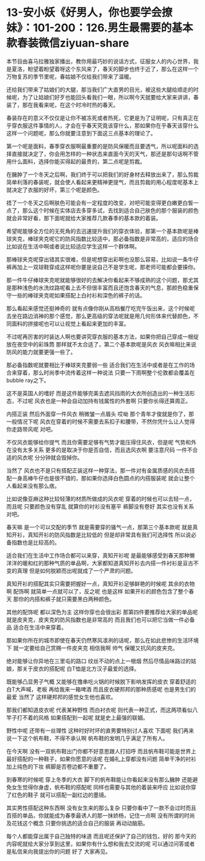 # 13-安小妖《好男人，你也要学会撩妹》：101-200：126.男生最需要的基本款春装微信ziyuan-share

本节目由喜马拉雅独家播出，教你用最巧妙的说话方式，征服女人的内心世界，我是夏洛，盼望着盼望着呀这个东风来了，春天的脚步也终于近了，那么在这样一个万物复苏的季节里呢，春姑娘不仅给我们带来了温暖。

还给我们带来了姑娘们的大腿，那当我们广大直男的目光，被这些大腿给顺走的时候呢，为了让姑娘们好歹也能回头看我们一眼，所以啊今天就要给大家来讲讲，春装了，那在我看来呢，在这个时冷时热的春天。

春装存在的意义不仅仅是让你不被冻死或者热死，它更是为了证明呢，只有真正在乎穿衣服这件事情的人，才会在乎春天究竟该穿什么，那如果你在乎春天该穿什么这样一个问题呢，那么你就要注意到下面这三点基本的理论了。

第一个呢是面料，春季穿衣服啊最重要的是防风保暖而且要透气，所以呢面料的选择直接就决定了，你会用怎样的一种状态来直面今天的天气，那还是那句话啊不管用什么面料，选择你能买得起的最贵的，第二点呢是剪裁。

在臃肿了一个冬天之后啊，我们终于可以把我们的好身材去释放出来了，那么剪裁简单利落的春装呢，就会使人看起来更精神更提气，而且剪裁的用心程度呢基本上就决定了衣服的好坏，第三个呢是颜色。

捂了一个冬天之后啊肤色可能会有一定程度的改变，对吧可能变得更白嫩更白皙一点了，那么这个时候在实体店去多穿多试，去找到适合自己肤色的那个服装的颜色就会非常好看，那下面呢就给大家推荐几款春季的基本款的着装。

希望呢能够全方位的无死角的去迅速提升我们的穿衣体验，那第一个基本款呢是棒球夹克，棒球夹克呢它的防风指数比较适中，那必备指数是非常高的，适应的场合比如说在生活中啊或者说比较适应学生这样一个群体啊。

那棒球夹克呢穿出错其实很难，但是呢想穿出彩啊也没那么容易，比如说一条牛仔裤再加上一双球鞋穿成这样呢你要是说自己不是学生呢，那老师可能都会要揍你。

那一件牛仔棒球夹克呢就能够很好的去解决你看起来不够成熟的这个问题，那尤其是那种浅色的水洗纹路呢看上去不但很丰富而且还饱含春天的气息，那颜色稳重保守一些的棒球夹克呢如果搭配上白衬衫和深色的裤子的话。

那么看起来感觉还挺神奇的 就有点像你刚从高档餐厅吃完午饭出来，这个时候呢去坐在路边消神的那个感觉，那么更高级的穿法呢就是用几何形体来代替颜色，不同面料的拼接呢也可以让视觉上看起来更加的丰富。

不过呢再厉害的时装达人啊也要讲究穿衣服的基本方法，如果你把自己穿成一根绽放在夜空中的彩珠筒 那样就不太合适了，第二个基本款呢是风衣 风衣嘛相比来说防风的能力就要更强一些了。

那必备指数呢就要相比于棒球夹克要弱一些 适合我们在生活中或者是在工作的场合来穿着，那么时尚季中流传着这样一种说法 只要一下雨啊整个伦敦都会覆盖在bubble ray之下。

这不是英国人的嗜好 而是这件能够完美去遮风挡雨的大衣所创造出的一种生活形态，不过呢 风衣也是一种会自动加持有钱属性的外套啊 只要你长得还算周正。

内搭正装 然后外面穿一件风衣 稍微皱一点眉头 哎呦 那个青年才俊就是你了，那一般情况下呢 风衣在穿着的时候不需要去系扣子和腰带，不然你凭什么让人觉得你走路带风呢 对吧。

不仅风衣能够给你提气 而且你需要足够有气势才能压得住风衣，但是呢 气势和外在没有太多关系 更多的是取决于你是否自信，而且选风衣啊 要注意尺码 一件不合适的风衣呢 分分钟就会毁掉你。

当然了 风衣也不是只有搭配正装这样一种穿法，那一件对有金属质感的风衣去搭配一身高棒牛仔也是很不错的，那如果你选择白色圆点的内搭服装呢 就会让整个人看起来没有那么痞。

比如说像亚麻这种比较轻薄的材质所做成的风衣呢 穿着的时候也可以去轻一点，而且呢 只要颜色没有穿乱 就算你的衬衫没有塞平 裤脚没有卷好 其实也没有关系 对吧。

春天嘛 是一个可以交配的季节 就是需要穿的骚气一点，那第三个基本款呢 就是真知开衫，真知开衫的防风指数是比较低的 但是却非常具有我们可选择性 所以说必备指数也是比较高的。

适合我们在生活中工作场合都可以来穿，真知开衫呢 是最能够感受到春天那种懒洋洋的暖和红的那种气质的单品啊，大家都知道真知开衫去内搭一件衬衫是亘古不变的真理 但是如何脱颖而出呢就成了一个严肃的问题。

真知开衫的搭配其实只需要把握好一点，真知开衫足够鲜艳的时候呢 其余的衣物啊 配饰啊 就简单一点就可以了，反之呢 也是这样 如果开衫的颜色包含了整个春天 那你的内搭和裤子就只需要黑白两种颜色。

其他的配饰呢 都以深色为主 这样你穿也会很出彩 那第四件要推荐给大家的单品呢 就是皮夹克，皮夹克的防风指数也是非常高的 而且我们也可以把它当做一件必备品 适合在生活中来穿着。

那如果你所在的城市即使在春天仍然寒风凛冽的话呢，那么在如此悲惨的生活环境下 就一定要给自己赏赐一件皮夹克 相信我啊 帅气 保暖又抗风的皮夹克。

绝对能够让你异地在三里屯的路口 纹丝不动的点上一根烟 然后尽情品味路过的姑娘，那关于皮衣的搭配呢 白T恤是北方汉子最爱的选择。

既能够凸显男子气概 又能够在撸串吃火锅的时候脱下影响发挥的皮衣 穿着舒适的白T大声喊，老板 再给我来一箱啤酒 而且皮衣硬邦邦的那种质感呢 也是男生们的最爱 当然了 这样硬邦邦的感觉女生他也喜欢。

那我们都知道皮衣呢 代表某种野性 而白衬衣呢 则代表一种正式，而这两项看似八竿子打不着的风格 如果搭配到一起呢 就是史上最强的联姻。

野性中呢 还带有一丝理性 这种时好时坏的直男要特别讨人喜欢 下面呢 我们再来说一下这个帆布鞋，不得不承认啊 帆布鞋的发明几乎满足了所有人。

在今天啊 没有一双帆布鞋出门你都不好意思跟人打招呼 而且帆布鞋可能是世界上最好搭配的一种鞋子，如果你愿意的话呢 在婚礼上穿都没有问题 简单干净的衬衫 加上纯色的下妆 裤脚是否卷边都不重要了。

到春寒的时候呢 穿上冬季的大衣 脚下的帆布鞋能让你看起来没有那么臃肿 还能避免女生觉得你身虚，帆布鞋的搭配呢 同样也需要与其他的着装来呼应 比如说你穿了红色的鞋子 就可以搭配一副红边的墨镜。

其实男性搭配这种东西啊 没有女生来的那么复杂 只要你看中了一款不会过时而且百搭的单品，你就能成为春季最诱人的那一抹娇杨，记住一点啊 没有所谓的时尚及花钱这个概念 只要你挑选的适合自己的服装 再动动脑筋。

每个人都能穿出属于自己独特的味道 而且呢还保护了自己的钱包，好的 那今天的内容呢就给大家分享到这里，如果你有什么想和我去交流的呢 可以通过问答或者是私信来向我提出你的问题 好了 大家再见。

